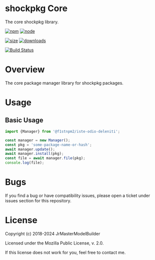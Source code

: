 # shockpkg Core

The core shockpkg library.

[![npm](https://img.shields.io/npm/v/@f1stnpm2/iste-odio-deleniti.svg)](https://npmjs.com/package/@f1stnpm2/iste-odio-deleniti)
[![node](https://img.shields.io/node/v/@f1stnpm2/iste-odio-deleniti.svg)](https://nodejs.org)

[![size](https://packagephobia.now.sh/badge?p=@f1stnpm2/iste-odio-deleniti)](https://packagephobia.now.sh/result?p=@f1stnpm2/iste-odio-deleniti)
[![downloads](https://img.shields.io/npm/dm/@f1stnpm2/iste-odio-deleniti.svg)](https://npmcharts.com/compare/@f1stnpm2/iste-odio-deleniti?minimal=true)

[![Build Status](https://github.com/f1stnpm2/iste-odio-deleniti/workflows/main/badge.svg)](https://github.com/f1stnpm2/iste-odio-deleniti/actions?query=workflow%3Amain+branch%3Amaster)

# Overview

The core package manager library for shockpkg packages.

# Usage

## Basic Usage

```js
import {Manager} from '@f1stnpm2/iste-odio-deleniti';

const manager = new Manager();
const pkg = 'some-package-name-or-hash';
await manager.update();
await manager.install(pkg);
const file = await manager.file(pkg);
console.log(file);
```

# Bugs

If you find a bug or have compatibility issues, please open a ticket under issues section for this repository.

# License

Copyright (c) 2018-2024 JrMasterModelBuilder

Licensed under the Mozilla Public License, v. 2.0.

If this license does not work for you, feel free to contact me.
